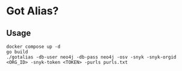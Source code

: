 # Got Alias?

## Usage

```shell
docker compose up -d
go build
./gotalias -db-user neo4j -db-pass neo4j -osv -snyk -snyk-orgid <ORG_ID> -snyk-token <TOKEN> -purls purls.txt
```